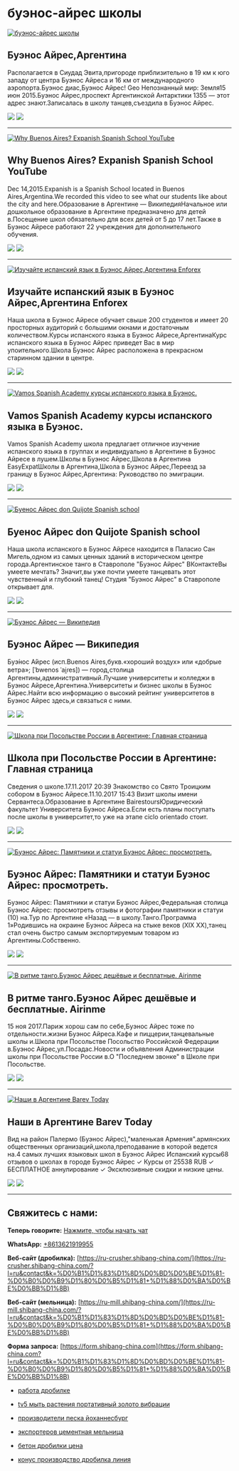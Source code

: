# буэнос-айрес школы

<a href="https://swt.shibang-china.com/?n=lxq&l=ru&img&k=%D0%B1%D1%83%D1%8D%D0%BD%D0%BE%D1%81-%D0%B0%D0%B9%D1%80%D0%B5%D1%81+%D1%88%D0%BA%D0%BE%D0%BB%D1%8B" target="_blank">![буэнос-айрес школы](http://static.shibang-china.com/all-800x300/947.jpg)</a>

## Буэнос Айрес,Аргентина
Располагается в Сиудад Эвита,пригороде приблизительно в 19 км к юго западу от центра Буэнос Айреса и 16 км от международного аэропорта.Буэнос диас,Буэнос Айрес! Geo Непознанный мир: Земля15 июн 2015.Буэнос Айрес,проспект Аргентинской Антарктики 1355 — этот адрес знают.Записалась в школу танцев,съездила в Буэнос Айрес.


<a href="https://whatsapp.shibangsoft.com/WhatsApp.php" target="_blank" title="WhatsApp">![](http://static.shibang-china.com/icon/whatsapp.png)</a> <a href="https://swt.shibang-china.com/?n=lxq&l=ru&icon&k=%D0%B1%D1%83%D1%8D%D0%BD%D0%BE%D1%81-%D0%B0%D0%B9%D1%80%D0%B5%D1%81+%D1%88%D0%BA%D0%BE%D0%BB%D1%8B" target="_blank">![](http://static.shibang-china.com/icon/chat-ru.png)</a>

---

<a href="https://swt.shibang-china.com/?n=lxq&l=ru&img&k=%D0%B1%D1%83%D1%8D%D0%BD%D0%BE%D1%81-%D0%B0%D0%B9%D1%80%D0%B5%D1%81+%D1%88%D0%BA%D0%BE%D0%BB%D1%8B" target="_blank">![Why Buenos Aires? Expanish Spanish School YouTube](http://static.shibang-china.com/all-800x300/930.jpg)</a>

## Why Buenos Aires? Expanish Spanish School YouTube
Dec 14,2015.Expanish is a Spanish School located in Buenos Aires,Argentina.We recorded this video to see what our students like about the city and here.Образование в Аргентине — ВикипедияНачальное или дошкольное образование в Аргентине предназначено для детей в.Посещение школ обязательно для всех детей от 5 до 17 лет.Также в Буэнос Айресе работают 22 учреждения для дополнительного обучения.


<a href="https://whatsapp.shibangsoft.com/WhatsApp.php" target="_blank" title="WhatsApp">![](http://static.shibang-china.com/icon/whatsapp.png)</a> <a href="https://swt.shibang-china.com/?n=lxq&l=ru&icon&k=%D0%B1%D1%83%D1%8D%D0%BD%D0%BE%D1%81-%D0%B0%D0%B9%D1%80%D0%B5%D1%81+%D1%88%D0%BA%D0%BE%D0%BB%D1%8B" target="_blank">![](http://static.shibang-china.com/icon/chat-ru.png)</a>

---

<a href="https://swt.shibang-china.com/?n=lxq&l=ru&img&k=%D0%B1%D1%83%D1%8D%D0%BD%D0%BE%D1%81-%D0%B0%D0%B9%D1%80%D0%B5%D1%81+%D1%88%D0%BA%D0%BE%D0%BB%D1%8B" target="_blank">![Изучайте испанский язык в Буэнос Айрес,Аргентина Enforex](http://static.shibang-china.com/all-800x300/706.jpg)</a>

## Изучайте испанский язык в Буэнос Айрес,Аргентина Enforex
Наша школа в Буэнос Айресе обучает свыше 200 студентов и имеет 20 просторных аудиторий с большими окнами и достаточным количеством.Курсы испанского языка в Буэнос Айресе,АргентинаКурс испанского языка в Буэнос Айрес приведет Вас в мир упоительного.Школа Буэнос Айрес расположена в прекрасном старинном здании в центре.


<a href="https://whatsapp.shibangsoft.com/WhatsApp.php" target="_blank" title="WhatsApp">![](http://static.shibang-china.com/icon/whatsapp.png)</a> <a href="https://swt.shibang-china.com/?n=lxq&l=ru&icon&k=%D0%B1%D1%83%D1%8D%D0%BD%D0%BE%D1%81-%D0%B0%D0%B9%D1%80%D0%B5%D1%81+%D1%88%D0%BA%D0%BE%D0%BB%D1%8B" target="_blank">![](http://static.shibang-china.com/icon/chat-ru.png)</a>

---

<a href="https://swt.shibang-china.com/?n=lxq&l=ru&img&k=%D0%B1%D1%83%D1%8D%D0%BD%D0%BE%D1%81-%D0%B0%D0%B9%D1%80%D0%B5%D1%81+%D1%88%D0%BA%D0%BE%D0%BB%D1%8B" target="_blank">![Vamos Spanish Academy курсы испанского языка в Буэнос.](http://static.shibang-china.com/all-800x300/640.jpg)</a>

## Vamos Spanish Academy курсы испанского языка в Буэнос.
Vamos Spanish Academy школа предлагает отличное изучение испанского языка в группах и индивидуально в Аргентине в Буэнос Айресе в лушем.Школы в Буэнос Айрес,Школа в Аргентина EasyExpatШколы в Аргентина,Школа в Буэнос Айрес,Переезд за границу в Буэнос Айрес,Аргентина: Руководство по эмиграции.


<a href="https://whatsapp.shibangsoft.com/WhatsApp.php" target="_blank" title="WhatsApp">![](http://static.shibang-china.com/icon/whatsapp.png)</a> <a href="https://swt.shibang-china.com/?n=lxq&l=ru&icon&k=%D0%B1%D1%83%D1%8D%D0%BD%D0%BE%D1%81-%D0%B0%D0%B9%D1%80%D0%B5%D1%81+%D1%88%D0%BA%D0%BE%D0%BB%D1%8B" target="_blank">![](http://static.shibang-china.com/icon/chat-ru.png)</a>

---

<a href="https://swt.shibang-china.com/?n=lxq&l=ru&img&k=%D0%B1%D1%83%D1%8D%D0%BD%D0%BE%D1%81-%D0%B0%D0%B9%D1%80%D0%B5%D1%81+%D1%88%D0%BA%D0%BE%D0%BB%D1%8B" target="_blank">![Буенос Айрес don Quijote Spanish school](http://static.shibang-china.com/all-800x300/538.jpg)</a>

## Буенос Айрес don Quijote Spanish school
Наша школа испанского в Буэнос Айресе находится в Паласио Сан Мигель,одном из самых ценных зданий в историческом центре города.Аргентинское танго в Ставрополе "Буэнос Айрес" ВКонтактеВы умеете мечтать? Значит,вы уже почти умеете танцевать этот чувственный и глубокий танец! Студия "Буэнос Айрес" в Ставрополе открывает для.


<a href="https://whatsapp.shibangsoft.com/WhatsApp.php" target="_blank" title="WhatsApp">![](http://static.shibang-china.com/icon/whatsapp.png)</a> <a href="https://swt.shibang-china.com/?n=lxq&l=ru&icon&k=%D0%B1%D1%83%D1%8D%D0%BD%D0%BE%D1%81-%D0%B0%D0%B9%D1%80%D0%B5%D1%81+%D1%88%D0%BA%D0%BE%D0%BB%D1%8B" target="_blank">![](http://static.shibang-china.com/icon/chat-ru.png)</a>

---

<a href="https://swt.shibang-china.com/?n=lxq&l=ru&img&k=%D0%B1%D1%83%D1%8D%D0%BD%D0%BE%D1%81-%D0%B0%D0%B9%D1%80%D0%B5%D1%81+%D1%88%D0%BA%D0%BE%D0%BB%D1%8B" target="_blank">![Буэнос Айрес — Википедия](http://static.shibang-china.com/all-800x300/764.jpg)</a>

## Буэнос Айрес — Википедия
Буэ́нос А́йрес (исп.Buenos Aires,букв.«хороший воздух» или «добрые ветра»; [ˈbwenos ˈai̯ɾes]) — город,столица Аргентины,административный.Лучшие университеты и колледжи в Буэнос Айресе,Аргентина.Университеты и бизнес школы в Буэнос Айрес.Найти всю информацию о высокий рейтинг университетов в Буэнос Айрес здесь,и связаться с ними.


<a href="https://whatsapp.shibangsoft.com/WhatsApp.php" target="_blank" title="WhatsApp">![](http://static.shibang-china.com/icon/whatsapp.png)</a> <a href="https://swt.shibang-china.com/?n=lxq&l=ru&icon&k=%D0%B1%D1%83%D1%8D%D0%BD%D0%BE%D1%81-%D0%B0%D0%B9%D1%80%D0%B5%D1%81+%D1%88%D0%BA%D0%BE%D0%BB%D1%8B" target="_blank">![](http://static.shibang-china.com/icon/chat-ru.png)</a>

---

<a href="https://swt.shibang-china.com/?n=lxq&l=ru&img&k=%D0%B1%D1%83%D1%8D%D0%BD%D0%BE%D1%81-%D0%B0%D0%B9%D1%80%D0%B5%D1%81+%D1%88%D0%BA%D0%BE%D0%BB%D1%8B" target="_blank">![Школа при Посольстве России в Аргентине: Главная страница](http://static.shibang-china.com/all-800x300/513.jpg)</a>

## Школа при Посольстве России в Аргентине: Главная страница
Сведения о школе.17.11.2017 20:39 Знакомство со Свято Троицким собором в Буэнос Айресе.11.10.2017 15:43 Визит школы имени Сервантеса.Образование в Аргентине BairestoursЮридический факультет Университета Буэнос Айреса.Если есть планы поступать после школы в университет,то уже на этапе сiclo orientado стоит.


<a href="https://whatsapp.shibangsoft.com/WhatsApp.php" target="_blank" title="WhatsApp">![](http://static.shibang-china.com/icon/whatsapp.png)</a> <a href="https://swt.shibang-china.com/?n=lxq&l=ru&icon&k=%D0%B1%D1%83%D1%8D%D0%BD%D0%BE%D1%81-%D0%B0%D0%B9%D1%80%D0%B5%D1%81+%D1%88%D0%BA%D0%BE%D0%BB%D1%8B" target="_blank">![](http://static.shibang-china.com/icon/chat-ru.png)</a>

---

<a href="https://swt.shibang-china.com/?n=lxq&l=ru&img&k=%D0%B1%D1%83%D1%8D%D0%BD%D0%BE%D1%81-%D0%B0%D0%B9%D1%80%D0%B5%D1%81+%D1%88%D0%BA%D0%BE%D0%BB%D1%8B" target="_blank">![Буэнос Айрес: Памятники и статуи Буэнос Айрес: просмотреть.](http://static.shibang-china.com/all-800x300/1307.jpg)</a>

## Буэнос Айрес: Памятники и статуи Буэнос Айрес: просмотреть.
Буэнос Айрес: Памятники и статуи Буэнос Айрес,Федеральная столица Буэнос Айрес: просмотреть отзывы и фотографии памятники и статуи (10) на.Тур по Аргентине «Назад — в школу.Танго.Программа 1»Родившись на окраине Буэнос Айреса на стыке веков (XIX XX),танец стал очень быстро самым экспортируемым товаром из Аргентины.Собственно.


<a href="https://whatsapp.shibangsoft.com/WhatsApp.php" target="_blank" title="WhatsApp">![](http://static.shibang-china.com/icon/whatsapp.png)</a> <a href="https://swt.shibang-china.com/?n=lxq&l=ru&icon&k=%D0%B1%D1%83%D1%8D%D0%BD%D0%BE%D1%81-%D0%B0%D0%B9%D1%80%D0%B5%D1%81+%D1%88%D0%BA%D0%BE%D0%BB%D1%8B" target="_blank">![](http://static.shibang-china.com/icon/chat-ru.png)</a>

---

<a href="https://swt.shibang-china.com/?n=lxq&l=ru&img&k=%D0%B1%D1%83%D1%8D%D0%BD%D0%BE%D1%81-%D0%B0%D0%B9%D1%80%D0%B5%D1%81+%D1%88%D0%BA%D0%BE%D0%BB%D1%8B" target="_blank">![В ритме танго.Буэнос Айрес дешёвые и бесплатные. Airinme](http://static.shibang-china.com/all-800x300/296.jpg)</a>

## В ритме танго.Буэнос Айрес дешёвые и бесплатные. Airinme
15 ноя 2017.Париж хорош сам по себе,Буэнос Айрес тоже по отдельности.жизни Буэнос Айреса.Кафе и пиццерии,танцевальные школы и.Школа при Посольстве Посольство Российской Федерации в.Буэнос Айрес,ул.Посадас.Новости и объявления Администрации школы при Посольстве России в.О "Последнем звонке" в Школе при Посольстве.


<a href="https://whatsapp.shibangsoft.com/WhatsApp.php" target="_blank" title="WhatsApp">![](http://static.shibang-china.com/icon/whatsapp.png)</a> <a href="https://swt.shibang-china.com/?n=lxq&l=ru&icon&k=%D0%B1%D1%83%D1%8D%D0%BD%D0%BE%D1%81-%D0%B0%D0%B9%D1%80%D0%B5%D1%81+%D1%88%D0%BA%D0%BE%D0%BB%D1%8B" target="_blank">![](http://static.shibang-china.com/icon/chat-ru.png)</a>

---

<a href="https://swt.shibang-china.com/?n=lxq&l=ru&img&k=%D0%B1%D1%83%D1%8D%D0%BD%D0%BE%D1%81-%D0%B0%D0%B9%D1%80%D0%B5%D1%81+%D1%88%D0%BA%D0%BE%D0%BB%D1%8B" target="_blank">![Наши в Аргентине Barev Today](http://static.shibang-china.com/all-800x300/194.jpg)</a>

## Наши в Аргентине Barev Today
Вид на район Палермо (Буэнос Айрес),"маленькая Армения".армянских общественных организаций,школа,преподавание в которой ведется на.4 самых лучших языковых школ в Буэнос Айрес Испанский курсы68 отзывов о школах в городе Буэнос Айрес ✓ Курсы от 25538 RUB ✓ БЕСПЛАТНОЕ аннулирование ✓ Эксклюзивные скидки и низкие цены.


<a href="https://whatsapp.shibangsoft.com/WhatsApp.php" target="_blank" title="WhatsApp">![](http://static.shibang-china.com/icon/whatsapp.png)</a> <a href="https://swt.shibang-china.com/?l=ru&icon&k=%D0%B1%D1%83%D1%8D%D0%BD%D0%BE%D1%81-%D0%B0%D0%B9%D1%80%D0%B5%D1%81+%D1%88%D0%BA%D0%BE%D0%BB%D1%8B" target="_blank">![](http://static.shibang-china.com/icon/chat-ru.png)</a>

---
## Свяжитесь с нами:

**Теперь говорите:** [Нажмите, чтобы начать чат](https://swt.shibang-china.com?l=ru&contact&k=%D0%B1%D1%83%D1%8D%D0%BD%D0%BE%D1%81-%D0%B0%D0%B9%D1%80%D0%B5%D1%81+%D1%88%D0%BA%D0%BE%D0%BB%D1%8B)

**WhatsApp:**  [+8613621919955](https://whatsapp.shibangsoft.com/WhatsApp.php)

**Веб-сайт (дробилка):** [https://ru-crusher.shibang-china.com/](https://ru-crusher.shibang-china.com/?l=ru&contact&k=%D0%B1%D1%83%D1%8D%D0%BD%D0%BE%D1%81-%D0%B0%D0%B9%D1%80%D0%B5%D1%81+%D1%88%D0%BA%D0%BE%D0%BB%D1%8B)

**Веб-сайт (мельница):** [https://ru-mill.shibang-china.com/](https://ru-mill.shibang-china.com/?l=ru&contact&k=%D0%B1%D1%83%D1%8D%D0%BD%D0%BE%D1%81-%D0%B0%D0%B9%D1%80%D0%B5%D1%81+%D1%88%D0%BA%D0%BE%D0%BB%D1%8B)

**Форма запроса:** [https://form.shibang-china.com](https://form.shibang-china.com?l=ru&contact&k=%D0%B1%D1%83%D1%8D%D0%BD%D0%BE%D1%81-%D0%B0%D0%B9%D1%80%D0%B5%D1%81+%D1%88%D0%BA%D0%BE%D0%BB%D1%8B)

* [работа дробилке](../57/%D1%80%D0%B0%D0%B1%D0%BE%D1%82%D0%B0%20%D0%B4%D1%80%D0%BE%D0%B1%D0%B8%D0%BB%D0%BA%D0%B5.md)

* [tv5 мыть растения портативный золото вибрации](../53/tv5%20%D0%BC%D1%8B%D1%82%D1%8C%20%D1%80%D0%B0%D1%81%D1%82%D0%B5%D0%BD%D0%B8%D1%8F%20%D0%BF%D0%BE%D1%80%D1%82%D0%B0%D1%82%D0%B8%D0%B2%D0%BD%D1%8B%D0%B9%20%D0%B7%D0%BE%D0%BB%D0%BE%D1%82%D0%BE%20%D0%B2%D0%B8%D0%B1%D1%80%D0%B0%D1%86%D0%B8%D0%B8.md)

* [производители песка йоханнесбург](../54/%D0%BF%D1%80%D0%BE%D0%B8%D0%B7%D0%B2%D0%BE%D0%B4%D0%B8%D1%82%D0%B5%D0%BB%D0%B8%20%D0%BF%D0%B5%D1%81%D0%BA%D0%B0%20%D0%B9%D0%BE%D1%85%D0%B0%D0%BD%D0%BD%D0%B5%D1%81%D0%B1%D1%83%D1%80%D0%B3.md)

* [экспортеров цементная мельница](../58/%D1%8D%D0%BA%D1%81%D0%BF%D0%BE%D1%80%D1%82%D0%B5%D1%80%D0%BE%D0%B2%20%D1%86%D0%B5%D0%BC%D0%B5%D0%BD%D1%82%D0%BD%D0%B0%D1%8F%20%D0%BC%D0%B5%D0%BB%D1%8C%D0%BD%D0%B8%D1%86%D0%B0.md)

* [бетон дробилки цена](../55/%D0%B1%D0%B5%D1%82%D0%BE%D0%BD%20%D0%B4%D1%80%D0%BE%D0%B1%D0%B8%D0%BB%D0%BA%D0%B8%20%D1%86%D0%B5%D0%BD%D0%B0.md)

* [конус производство дробилка линия](../55/%D0%BA%D0%BE%D0%BD%D1%83%D1%81%20%D0%BF%D1%80%D0%BE%D0%B8%D0%B7%D0%B2%D0%BE%D0%B4%D1%81%D1%82%D0%B2%D0%BE%20%D0%B4%D1%80%D0%BE%D0%B1%D0%B8%D0%BB%D0%BA%D0%B0%20%D0%BB%D0%B8%D0%BD%D0%B8%D1%8F.md)